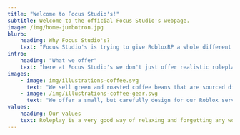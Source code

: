 ```yaml
---
title: "Welcome to Focus Studio's!"
subtitle: Welcome to the official Focus Studio's webpage.
image: /img/home-jumbotron.jpg
blurb:
    heading: Why Focus Studio's?
    text: "Focus Studio's is trying to give RobloxRP a whole different meaning by including the most realistic scenes for everyone to enjoy!"
intro:
    heading: "What we offer"
    text: "here at Focus Studio's we don't just offer realistic roleplay scenes, we offer a friendly/welcoming community so you can feel safe and secure while with us!"
images:
    - image: img/illustrations-coffee.svg
      text: "We sell green and roasted coffee beans that are sourced directly from independent farmers and farm cooperatives. We’re proud to offer a variety of coffee beans grown with great care for the environment and local communities. Check our post or contact us directly for current availability."
    - image: /img/illustrations-coffee-gear.svg
      text: "We offer a small, but carefully design for our Roblox server to make the roleplay just a little more realistic."
values:
    heading: Our values
    text: Roleplay is a very good way of relaxing and forgetting any worrys that bother you, Focus Studio's can help reduce mental health strains and make people happy!
---
```

